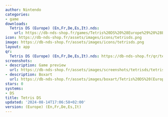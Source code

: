 ```yaml
---
author: Nintendo
categories:
- game
downloads:
  Tetris DS (Europe) (En,Fr,De,Es,It).nds:
    url: https://db-nds-shop.fr/games/Tetris%20DS%20%28Europe%29%20%28En%2CFr%2CDe%2CEs%2CIt%29.nds
icon: https://db-nds-shop.fr/assets/images/icons/tetrisds.png
image: https://db-nds-shop.fr/assets/images/icons/tetrisds.png
layout: app
qr:
  Tetris DS (Europe) (En,Fr,De,Es,It).nds: https://db-nds-shop.fr/qr/tetris-ds-europe-enfrdeesit-nds.png
screenshots:
- description: Game preview
  url: https://db-nds-shop.fr/assets/images/screenshots/tetrisds/tetrisds.png
- description: Boxart
  url: https://db-nds-shop.fr/assets/images/boxart/Tetris%20DS%20(Europe)%20(En%2CFr%2CDe%2CEs%2CIt).nds.png
stars: 0
systems:
- DS
title: Tetris DS
updated: '2024-08-14T17:06:58+02:00'
version: (Europe) (En,Fr,De,Es,It)
---
```

